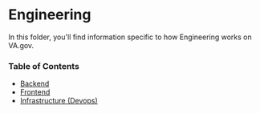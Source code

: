 # Engineering
In this folder, you'll find information specific to how Engineering works on VA.gov.

### Table of Contents
- [Backend](./Backend/README.md)
- [Frontend](./Frontend/README.md)
- [Infrastructure (Devops)](./Infrastructure/README.md)